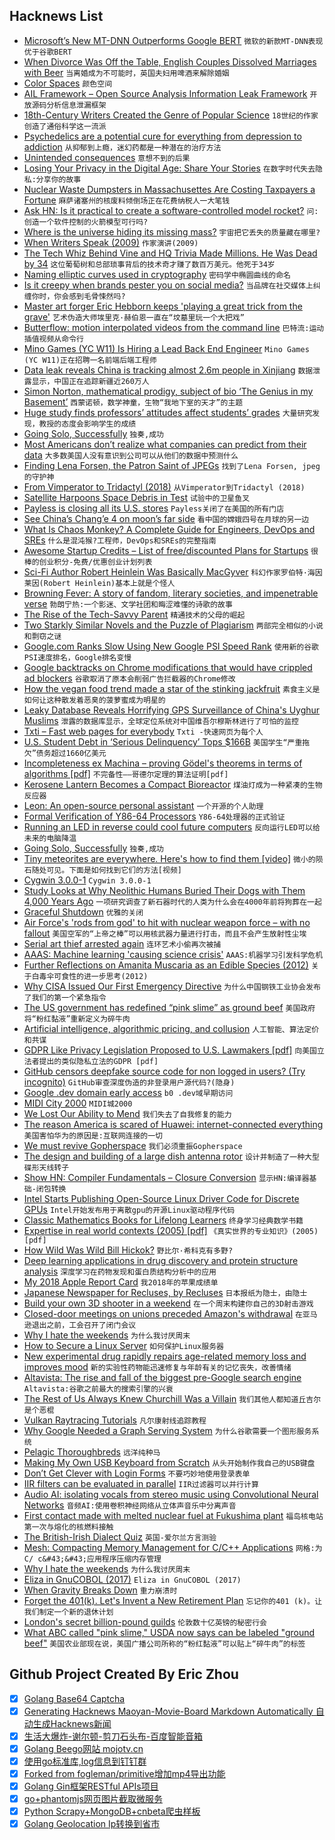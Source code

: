 ## Hacknews List


- [Microsoft’s New MT-DNN Outperforms Google BERT](https://medium.com/syncedreview/microsofts-new-mt-dnn-outperforms-google-bert-b5fa15b1a03e)  `微软的新款MT-DNN表现优于谷歌BERT`
- [When Divorce Was Off the Table, English Couples Dissolved Marriages with Beer](https://www.atlasobscura.com/articles/wife-selling-england-beer)  `当离婚成为不可能时，英国夫妇用啤酒来解除婚姻`
- [Color Spaces](https://ciechanow.ski/color-spaces/)  `颜色空间`
- [AIL Framework – Open Source Analysis Information Leak Framework](https://github.com/CIRCL/AIL-framework)  `开放源码分析信息泄漏框架`
- [18th-Century Writers Created the Genre of Popular Science](https://www.smithsonianmag.com/science-nature/18th-century-writers-created-genre-popular-science-enlightenment-180971481/)  `18世纪的作家创造了通俗科学这一流派`
- [Psychedelics are a potential cure for everything from depression to addiction](https://thewalrus.ca/the-untapped-promise-of-lsd/)  `从抑郁到上瘾，迷幻药都是一种潜在的治疗方法`
- [Unintended consequences](https://en.wikipedia.org/wiki/Unintended_consequences)  `意想不到的后果`
- [Losing Your Privacy in the Digital Age: Share Your Stories](https://www.nytimes.com/2019/02/13/opinion/internet-privacy.html)  `在数字时代失去隐私:分享你的故事`
- [Nuclear Waste Dumpsters in Massachusettes Are Costing Taxpayers a Fortune](http://www.bostonglobe.com/metro/2019/01/31/these-dumpsters-old-nuclear-waste-are-costing-you-billions/lw7aIpcWOhmn3ThjeqEnVP/story.html)  `麻萨诸塞州的核废料倾倒场正在花费纳税人一大笔钱`
- [Ask HN: Is it practical to create a software-controlled model rocket?](item?id=19180181)  `问:创造一个软件控制的火箭模型可行吗?`
- [Where is the universe hiding its missing mass?](https://phys.org/news/2019-02-universe-mass.html)  `宇宙把它丢失的质量藏在哪里?`
- [When Writers Speak (2009)](https://www.nytimes.com/2009/09/27/books/review/Krystal-t.html)  `作家演讲(2009)`
- [The Tech Whiz Behind Vine and HQ Trivia Made Millions. He Was Dead by 34](https://www.wsj.com/articles/the-tech-whiz-behind-vine-and-hq-trivia-made-millions-in-his-20s-he-was-dead-by-34-11550283078)  `这位葡萄树和总部琐事背后的技术奇才赚了数百万美元。他死于34岁`
- [Naming elliptic curves used in cryptography](https://www.johndcook.com/blog/2019/02/15/elliptic-curve-names/)  `密码学中椭圆曲线的命名`
- [Is it creepy when brands pester you on social media?](https://shkspr.mobi/blog/2019/02/is-it-creepy-when-brands-pester-you-on-social-media/)  `当品牌在社交媒体上纠缠你时，你会感到毛骨悚然吗?`
- [Master art forger Eric Hebborn keeps &#39;playing a great trick from the grave&#39;](https://www.cbc.ca/radio/day6/episode-428-bissonnette-s-sentence-art-forgery-k-pop-at-the-grammys-leolist-human-trafficking-and-more-1.5009885/how-master-art-forger-eric-hebborn-keeps-playing-a-great-trick-from-the-grave-1.5009931)  `艺术伪造大师埃里克·赫伯恩一直在“坟墓里玩一个大把戏”`
- [Butterflow: motion interpolated videos from the command line](https://github.com/dthpham/butterflow)  `巴特流:运动插值视频从命令行`
- [Mino Games (YC W11) Is Hiring a Lead Back End Engineer](https://mino-games.workable.com/j/4B58AD66BE)  `Mino Games (YC W11)正在招聘一名前端后端工程师`
- [Data leak reveals China is tracking almost 2.6m people in Xinjiang](https://www.ft.com/content/9ed9362e-31f7-11e9-bb0c-42459962a812)  `数据泄露显示，中国正在追踪新疆近260万人`
- [Simon Norton, mathematical prodigy, subject of bio ‘The Genius in my Basement’](https://www.telegraph.co.uk/obituaries/2019/02/15/simon-norton-mathematical-prodigy-became-subject-biography-genius/)  `西蒙诺顿，数学神童，生物“我地下室的天才”的主题`
- [Huge study finds professors’ attitudes affect students’ grades](https://arstechnica.com/science/2019/02/huge-study-finds-professors-attitudes-affect-students-grades/)  `大量研究发现，教授的态度会影响学生的成绩`
- [Going Solo, Successfully](https://kev.inburke.com/kevin/going-solo-successfully)  `独奏,成功`
- [Most Americans don’t realize what companies can predict from their data](https://theconversation.com/most-americans-dont-realize-what-companies-can-predict-from-their-data-110760)  `大多数美国人没有意识到公司可以从他们的数据中预测什么`
- [Finding Lena Forsen, the Patron Saint of JPEGs](https://www.wired.com/story/finding-lena-the-patron-saint-of-jpegs/)  `找到了Lena Forsen, jpeg的守护神`
- [From Vimperator to Tridactyl (2018)](https://nullprogram.com/blog/2018/09/20/)  `从Vimperator到Tridactyl (2018)`
- [Satellite Harpoons Space Debris in Test](https://www.theverge.com/2019/2/15/18226051/satellite-spear-space-debris-harpoon)  `试验中的卫星鱼叉`
- [Payless is closing all its U.S. stores](https://www.cnn.com/2019/02/15/business/payless-closing-stores-bankrupt/index.html)  `Payless关闭了在美国的所有门店`
- [See China’s Chang’e 4 on moon’s far side](https://earthsky.org/space/new-images-lro-change-4-moon-far-side)  `看中国的嫦娥四号在月球的另一边`
- [What Is Chaos Monkey? A Complete Guide for Engineers, DevOps and SREs](https://www.gremlin.com/chaos-monkey/)  `什么是混沌猴?工程师，DevOps和SREs的完整指南`
- [Awesome Startup Credits – List of free/discounted Plans for Startups](https://github.com/dakshshah96/awesome-startup-credits)  `很棒的创业积分-免费/优惠创业计划列表`
- [Sci-Fi Author Robert Heinlein Was Basically MacGyver](https://www.wired.com/2019/02/geeks-guide-gregory-benford/)  `科幻作家罗伯特·海因莱因(Robert Heinlein)基本上就是个怪人`
- [Browning Fever: A story of fandom, literary societies, and impenetrable verse](https://www.laphamsquarterly.org/roundtable/browning-fever)  `勃朗宁热:一个影迷、文学社团和晦涩难懂的诗歌的故事`
- [The Rise of the Tech-Savvy Parent](https://thewalrus.ca/the-rise-of-the-tech-savvy-parent/)  `精通技术的父母的崛起`
- [Two Starkly Similar Novels and the Puzzle of Plagiarism](https://www.nytimes.com/2019/02/14/books/dan-mallory-plagiarism.html)  `两部完全相似的小说和剽窃之谜`
- [Google.com Ranks Slow Using New Google PSI Speed Rank](https://stackoverflow.com/q/54658159/1199102?stw=2)  `使用新的谷歌PSI速度排名，Google排名变慢`
- [Google backtracks on Chrome modifications that would have crippled ad blockers](https://www.zdnet.com/article/google-backtracks-on-chrome-modifications-that-would-have-crippled-ad-blockers/)  `谷歌取消了原本会削弱广告拦截器的Chrome修改`
- [How the vegan food trend made a star of the stinking jackfruit](https://www.theguardian.com/world/2019/feb/16/jackfruit-stinking-vegan-food-trend-star)  `素食主义是如何让这种散发着恶臭的菠萝蜜成为明星的`
- [Leaky Database Reveals Horrifying GPS Surveillance of China&#39;s Uyghur Muslims](https://gizmodo.com/leaky-database-reveals-horrifying-gps-surveillance-of-c-1832658367)  `泄露的数据库显示，全球定位系统对中国维吾尔穆斯林进行了可怕的监控`
- [Txti – Fast web pages for everybody](http://txti.es/)  `Txti -快速网页为每个人`
- [U.S. Student Debt in ‘Serious Delinquency’ Tops $166B](https://www.bloombergquint.com/business/u-s-student-debt-in-serious-delinquency-tops-166-billion)  `美国学生“严重拖欠”债务超过1660亿美元`
- [Incompleteness ex Machina – proving Gödel&#39;s theorems in terms of algorithms [pdf]](https://www.scottaaronson.com/incompleteness.pdf)  `不完备性——哥德尔定理的算法证明[pdf]`
- [Kerosene Lantern Becomes a Compact Bioreactor](https://hackaday.com/2019/02/15/this-kerosene-lantern-becomes-a-compact-bioreactor/)  `煤油灯成为一种紧凑的生物反应器`
- [Leon: An open-source personal assistant](https://github.com/leon-ai/leon)  `一个开源的个人助理`
- [Formal Verification of Y86-64 Processors](http://csappbook.blogspot.com/2018/10/formal-verification-of-y86-64-processors.html)  `Y86-64处理器的正式验证`
- [Running an LED in reverse could cool future computers](https://phys.org/news/2019-02-reverse-cool-future.html)  `反向运行LED可以给未来的电脑降温`
- [Going Solo, Successfully](https://kev.inburke.com/kevin/going-solo-successfully/?hn)  `独奏,成功`
- [Tiny meteorites are everywhere. Here&#39;s how to find them [video]](https://www.youtube.com/watch?v=9q3uNcJh4pc)  `微小的陨石随处可见。下面是如何找到它们的方法[视频]`
- [Cygwin 3.0.0-1](https://cygwin.com/ml/cygwin/2019-02/msg00229.html)  `Cygwin 3.0.0-1`
- [Study Looks at Why Neolithic Humans Buried Their Dogs with Them 4,000 Years Ago](https://www.smithsonianmag.com/smart-news/people-buried-their-dogs-them-4000-years-ago-180971502/)  `一项研究调查了新石器时代的人类为什么会在4000年前将狗葬在一起`
- [Graceful Shutdown](http://250bpm.com/blog:146)  `优雅的关闭`
- [Air Force&#39;s &#39;rods from god&#39; to hit with nuclear weapon force – with no fallout](https://www.businessinsider.com/air-force-rods-from-god-kinetic-weapon-hit-with-nuclear-weapon-force-2017-9)  `美国空军的“上帝之棒”可以用核武器力量进行打击，而且不会产生放射性尘埃`
- [Serial art thief arrested again](https://www.theartnewspaper.com/news/serial-art-thief-stephane-breitwieser-arrested-again)  `连环艺术小偷再次被捕`
- [AAAS: Machine learning &#39;causing science crisis&#39;](https://www.bbc.co.uk/news/science-environment-47267081)  `AAAS:机器学习引发科学危机`
- [Further Reflections on Amanita Muscaria as an Edible Species (2012)](https://bayareamushrooms.org/education/further_reflections_amanita_muscaria.html)  `关于白毒伞可食性的进一步思考(2012)`
- [Why CISA Issued Our First Emergency Directive](https://cyber.dhs.gov/blog/#why-cisa-issued-our-first-emergency-directive)  `为什么中国钢铁工业协会发布了我们的第一个紧急指令`
- [The US government has redefined “pink slime” as ground beef](https://qz.com/1552580/the-us-government-has-redefined-pink-slime-as-ground-beef/)  `美国政府将“粉红黏液”重新定义为碎牛肉`
- [Artificial intelligence, algorithmic pricing, and collusion](https://voxeu.org/article/artificial-intelligence-algorithmic-pricing-and-collusion)  `人工智能、算法定价和共谋`
- [GDPR Like Privacy Legislation Proposed to U.S. Lawmakers [pdf]](https://www.gao.gov/assets/700/696437.pdf)  `向美国立法者提出的类似隐私立法的GDPR [pdf]`
- [GitHub censors deepfake source code for non logged in users? (Try incognito)](https://github.com/deepfakes/faceswap)  `GitHub审查深度伪造的非登录用户源代码?(隐身)`
- [Google .dev domain early access](https://domains.google/tld/dev/)  `b0 .dev域早期访问`
- [MIDI City 2000](https://midicity-2000.glitch.me/)  `MIDI城2000`
- [We Lost Our Ability to Mend](https://dieworkwear.com/post/182126040434/how-we-lost-our-ability-to-mend)  `我们失去了自我修复的能力`
- [The reason America is scared of Huawei: internet-connected everything](https://www.technologyreview.com/s/612874/the-real-reason-america-is-scared-of-huawei-internet-connected-everything/)  `美国害怕华为的原因是:互联网连接的一切`
- [We must revive Gopherspace](https://box.matto.nl/revivegopher.html)  `我们必须重振Gopherspace`
- [The design and building of a large dish antenna rotor](http://www.astrosurf.com/luxorion/dish-antenna-building.htm)  `设计并制造了一种大型碟形天线转子`
- [Show HN: Compiler Fundamentals – Closure Conversion](https://gist.github.com/rain-1/36c4851b7c29cf8e42f23ba6eec37be6)  `显示HN:编译器基础-闭包转换`
- [Intel Starts Publishing Open-Source Linux Driver Code for Discrete GPUs](https://www.phoronix.com/scan.php?page=news_item&amp;px=Intel-Memory-Regions-Local-Dev)  `Intel开始发布用于离散gpu的开源Linux驱动程序代码`
- [Classic Mathematics Books for Lifelong Learners](https://medium.com/however-mathematics/13-classic-mathematics-books-for-lifelong-learners-7ec2759142da)  `终身学习经典数学书籍`
- [Expertise in real world contexts (2005) [pdf]](https://www.pdx.edu/sites/www.pdx.edu.unst/files/UNSTArticleDreyfus.pdf)  `《真实世界的专业知识》(2005)[pdf]`
- [How Wild Was Wild Bill Hickok?](https://www.nytimes.com/2019/02/14/books/review/tom-clavin-wild-bill-biography-james-butler-hickok.html)  `野比尔·希科克有多野?`
- [Deep learning applications in drug discovery and protein structure analysis](https://msapaydin.wordpress.com/2019/02/16/on-protein-representations-for-drug-discovery-with-deep-learning-applications/)  `深度学习在药物发现和蛋白质结构分析中的应用`
- [My 2018 Apple Report Card](https://daringfireball.net/2019/02/my_2018_apple_report_card)  `我2018年的苹果成绩单`
- [Japanese Newspaper for Recluses, by Recluses](https://www.atlasobscura.com/articles/japanese-men-who-dont-leave-home)  `日本报纸为隐士，由隐士`
- [Build your own 3D shooter in a weekend](https://github.com/ssloy/tinyraycaster)  `在一个周末构建你自己的3D射击游戏`
- [Closed-door meetings on unions preceded Amazon&#39;s withdrawal](https://www.newsday.com/news/region-state/amazon-labor-1.27345235)  `在亚马逊退出之前，工会召开了闭门会议`
- [Why I hate the weekends](https://www.cdahmedeh.net/blog/2017/4/15/why-i-hate-the-weekends)  `为什么我讨厌周末`
- [How to Secure a Linux Server](https://github.com/imthenachoman/How-To-Secure-A-Linux-Server)  `如何保护Linux服务器`
- [New experimental drug rapidly repairs age-related memory loss and improves mood](https://newatlas.com/experimental-drug-prevents-memory-loss-depression/58489/)  `新的实验性药物能迅速修复与年龄有关的记忆丧失，改善情绪`
- [Altavista: The rise and fall of the biggest pre-Google search engine](https://digital.com/about/altavista/)  `Altavista:谷歌之前最大的搜索引擎的兴衰`
- [The Rest of Us Always Knew Churchill Was a Villain](https://www.bloomberg.com/opinion/articles/2019-02-16/churchill-was-more-villain-than-hero-in-britain-s-colonies)  `我们其他人都知道丘吉尔是个恶棍`
- [Vulkan Raytracing Tutorials](https://iorange.github.io/)  `凡尔康射线追踪教程`
- [Why Google Needed a Graph Serving System](https://blog.dgraph.io/post/why-google-needed-graph-serving-system/)  `为什么谷歌需要一个图形服务系统`
- [Pelagic Thoroughbreds](https://www.newcriterion.com/issues/2019/2/pelagic-thoroughbreds)  `远洋纯种马`
- [Making My Own USB Keyboard from Scratch](http://blakesmith.me/2019/01/16/making-my-own-usb-keyboard-from-scratch.html)  `从头开始制作我自己的USB键盘`
- [Don’t Get Clever with Login Forms](http://bradfrost.com/blog/post/dont-get-clever-with-login-forms/)  `不要巧妙地使用登录表单`
- [IIR filters can be evaluated in parallel](https://raphlinus.github.io/audio/2019/02/14/parallel-iir.html)  `IIR过滤器可以并行计算`
- [Audio AI: isolating vocals from stereo music using Convolutional Neural Networks](https://towardsdatascience.com/audio-ai-isolating-vocals-from-stereo-music-using-convolutional-neural-networks-210532383785)  `音频AI:使用卷积神经网络从立体声音乐中分离声音`
- [First contact made with melted nuclear fuel at Fukushima plant](http://www.asahi.com/ajw/articles/AJ201902140041.html)  `福岛核电站第一次与熔化的核燃料接触`
- [The British-Irish Dialect Quiz](https://www.nytimes.com/interactive/2019/02/15/upshot/british-irish-dialect-quiz.html)  `英国-爱尔兰方言测验`
- [Mesh: Compacting Memory Management for C/C&#43;&#43; Applications](https://arxiv.org/abs/1902.04738)  `网格:为C/ c&#43;&#43;应用程序压缩内存管理`
- [Why I hate the weekends](https://www.cdahmedeh.net/blog/2017/4/15/why-i-hate-the-weekends#comments-58f2b164414fb52e416832ff=)  `为什么我讨厌周末`
- [Eliza in GnuCOBOL (2017)](https://sourceforge.net/p/open-cobol/contrib/514/tree//trunk/samples/eliza/eliza.lst)  `Eliza in GnuCOBOL (2017)`
- [When Gravity Breaks Down](http://nautil.us/blog/when-gravity-breaks-down)  `重力崩溃时`
- [Forget the 401(k). Let&#39;s Invent a New Retirement Plan](https://www.wsj.com/articles/forget-the-401-k-lets-invent-a-new-retirement-plan-11549854600)  `忘记你的401 (k)。让我们制定一个新的退休计划`
- [London&#39;s secret billion-pound guilds](https://www.bbc.co.uk/news/business-46781809)  `伦敦数十亿英镑的秘密行会`
- [What ABC called &#34;pink slime,&#34; USDA now says can be labeled &#34;ground beef&#34;](https://newfoodeconomy.org/bpi-pink-slime-ground-beef-usda-reclassifed/)  `美国农业部现在说，美国广播公司所称的“粉红黏液”可以贴上“碎牛肉”的标签`

## Github Project Created By Eric Zhou

- [x] [Golang Base64 Captcha](https://github.com/mojocn/base64Captcha)
- [x] [Generating Hacknews Maoyan-Movie-Board Markdown Automatically 自动生成Hacknews新闻](https://github.com/dejavuzhou/md-genie)
- [x] [生活大爆炸-谢尔顿-剪刀石头布-百度智能音箱](https://github.com/mojocn/dueros-bang-game)
- [x] [Golang Beego网站 mojotv.cn](https://github.com/mojocn/www.mojotv.cn)
- [x] [使用go标准库,log信息到钉钉群](https://github.com/mojocn/dooger)
- [x] [Forked from fogleman/primitive增加mp4导出功能](https://github.com/mojocn/primitive)
- [x] [Golang Gin框架RESTful APIs项目](https://github.com/JJJJJJJerk/ezier-golang-web-api-framework)
- [x] [go+phantomjs网页图片截取微服务](https://github.com/mojocn/screen_shot)
- [x] [Python Scrapy+MongoDB+cnbeta爬虫样板](https://github.com/mojocn/scrapy_mongodb_boilerplate_cnbeta)
- [x] [Golang Geolocation Ip转换到省市](https://github.com/mojocn/ip2location)